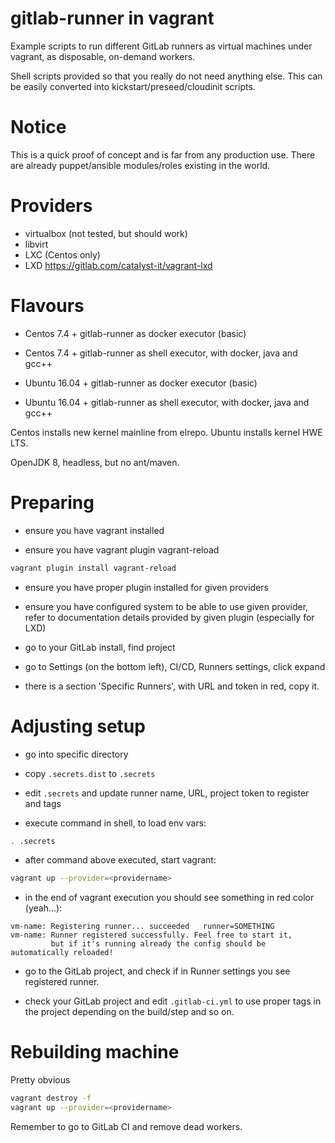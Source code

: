 # gitlab-runner in vagrant

Example scripts to run different GitLab runners as virtual machines under
vagrant, as disposable, on-demand workers.

Shell scripts provided so that you really do not need anything else.
This can be easily converted into kickstart/preseed/cloudinit scripts.

# Notice

This is a quick proof of concept and is far from any production use.
There are already puppet/ansible modules/roles existing in the world.

# Providers

- virtualbox (not tested, but should work)
- libvirt
- LXC (Centos only)
- LXD https://gitlab.com/catalyst-it/vagrant-lxd

# Flavours

- Centos 7.4 + gitlab-runner as docker executor (basic)
- Centos 7.4 + gitlab-runner as shell executor, with docker, java and gcc++

- Ubuntu 16.04 + gitlab-runner as docker executor (basic)
- Ubuntu 16.04 + gitlab-runner as shell executor, with docker, java and gcc++

Centos installs new kernel mainline from elrepo.
Ubuntu installs kernel HWE LTS.

OpenJDK 8, headless, but no ant/maven.

# Preparing

- ensure you have vagrant installed

- ensure you have vagrant plugin vagrant-reload
```bash
vagrant plugin install vagrant-reload
```

- ensure you have proper plugin installed for given providers
- ensure you have configured system to be able to use given provider, refer to
  documentation details provided by given plugin (especially for LXD)

- go to your GitLab install, find project
- go to Settings (on the bottom left), CI/CD, Runners settings, click expand
- there is a section 'Specific Runners', with URL and token in red, copy it.

# Adjusting setup
- go into specific directory
- copy ``.secrets.dist`` to ``.secrets``

- edit ``.secrets`` and update runner name, URL, project token to register and tags

- execute command in shell, to load env vars:
```bash
. .secrets
```

- after command above executed, start vagrant:
```bash
vagrant up --provider=<providername>
```

- in the end of vagrant execution you should see something in red color (yeah...):
```text
vm-name: Registering runner... succeeded   runner=SOMETHING
vm-name: Runner registered successfully. Feel free to start it,
         but if it's running already the config should be automatically reloaded!
```

- go to the GitLab project, and check if in Runner settings you see registered
  runner.

- check your GitLab project and edit ``.gitlab-ci.yml`` to use proper tags in the
  project depending on the build/step and so on.

# Rebuilding machine

Pretty obvious

```bash
vagrant destroy -f
vagrant up --provider=<providername>
```

Remember to go to GitLab CI and remove dead workers.
